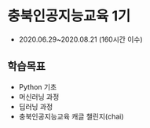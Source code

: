 # 충북인공지능교육 1기
+ 2020.06.29~2020.08.21 (160시간 이수)

## 학습목표
+ Python 기초
+ 머신러닝 과정
+ 딥러닝 과정
+ 충북인공지능교육 캐글 챌린지(chai)
